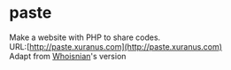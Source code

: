 # paste
Make a website with PHP to share codes.  
URL:[http://paste.xuranus.com](http://paste.xuranus.com)  
Adapt from [Whoisnian](https://github.com/XUranus)'s version  
